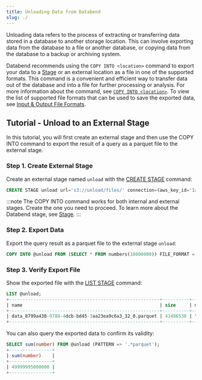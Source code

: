 ```yaml
---
title: Unloading Data from Databend
slug: ./
---
```


Unloading data refers to the process of extracting or transferring data stored in a database to another storage location. This can involve exporting data from the database to a file or another database, or copying data from the database to a backup or archiving system. 

Databend recommends using the `COPY INTO <location>` command to export your data to a [Stage](../14-sql-commands/00-ddl/40-stage/index.md) or an external location as a file in one of the supported formats. This command is a convenient and efficient way to transfer data out of the database and into a file for further processing or analysis. For more information about the command, see [`COPY INTO <location>`](../14-sql-commands/10-dml/dml-copy-into-location.md). To view the list of supported file formats that can be used to save the exported data, see [Input & Output File Formats](../13-sql-reference/75-file-format-options.md).

## Tutorial - Unload to an External Stage

In this tutorial, you will first create an external stage and then use the COPY INTO command to export the result of a query as a parquet file to the external stage.

### Step 1. Create External Stage

Create an external stage named `unload` with the [CREATE STAGE](../14-sql-commands/00-ddl/40-stage/01-ddl-create-stage.md) command:

```sql
CREATE STAGE unload url='s3://unload/files/' connection=(aws_key_id='1a2b3c' aws_secret_key='4x5y6z');
```
:::note
The COPY INTO command works for both internal and external stages. Create the one you need to proceed. To learn more about the Databend stage, see [Stage](../14-sql-commands/00-ddl/40-stage/index.md).
:::

### Step 2. Export Data

Export the query result as a parquet file to the external stage `unload`:

```sql
COPY INTO @unload FROM (SELECT * FROM numbers(10000000)) FILE_FORMAT = (TYPE = PARQUET);
```

### Step 3. Verify Export File

Show the exported file with the [LIST STAGE](../14-sql-commands/50-list/list-stage.md) command:

```sql
LIST @unload;
+--------------------------------------------------------+----------+------------------------------------+-------------------------------+---------+
| name                                                   | size     | md5                                | last_modified                 | creator |
+--------------------------------------------------------+----------+------------------------------------+-------------------------------+---------+
| data_8799a438-9788-4dcb-bd45-3aa23ea9c6a3_32_0.parquet | 41486538 | "F187251F37666928684DBED4AF0523DF" | 2023-02-12 03:45:03.000 +0000 | NULL    |
+--------------------------------------------------------+----------+------------------------------------+-------------------------------+---------+
```

You can also query the exported data to confirm its validity:
```sql
SELECT sum(number) FROM @unload (PATTERN => '.*parquet');
+----------------+
| sum(number)    |
+----------------+
| 49999995000000 |
+----------------+
```